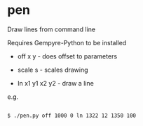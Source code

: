 # pen

Draw lines from command line

Requires Gempyre-Python to be installed

* off x y - does offset to parameters

* scale s - scales drawing

* ln x1 y1 x2 y2 - draw a line

e.g.

```bash

$ ./pen.py off 1000 0 ln 1322 12 1350 100

```
